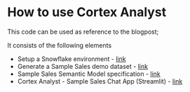 # How to use Cortex Analyst

This code can be used as reference to the blogpost; <link Medium to blogpost>

It consists of the following elements

- Setup a Snowflake environment - [link](https://github.com/daanalytics/Snowflake/blob/master/Blog/Cortex%20Analyst%20-%20How%20to/setup_snowflake_sample_env.sql) 
- Generate a Sample Sales demo dataset - [link](https://github.com/daanalytics/Snowflake/blob/master/Blog/Cortex%20Analyst%20-%20How%20to/notebook_gen_sample_sales_data.ipynb)
- Sample Sales Semantic Model specification - [link](https://github.com/daanalytics/Snowflake/blob/master/Blog/Cortex%20Analyst%20-%20How%20to/Sample_Sales_SMN.yaml)
- Cortex Analyst - Sample Sales Chat App (Streamlit) - [link](https://github.com/daanalytics/Snowflake/blob/master/Blog/Cortex%20Analyst%20-%20How%20to/cortex_analyst_sis_sample_sales_app.py)


